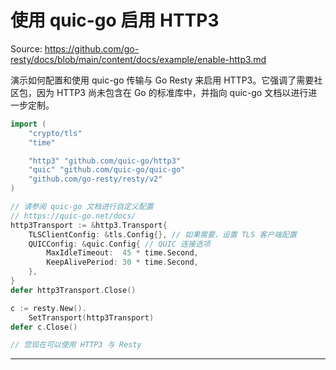 # 使用 quic-go 启用 HTTP3

Source: https://github.com/go-resty/docs/blob/main/content/docs/example/enable-http3.md

演示如何配置和使用 quic-go 传输与 Go Resty 来启用 HTTP3。它强调了需要社区包，因为 HTTP3 尚未包含在 Go 的标准库中，并指向 quic-go 文档以进行进一步定制。

```go
import (
    "crypto/tls"
    "time"

    "http3" "github.com/quic-go/http3"
    "quic" "github.com/quic-go/quic-go"
    "github.com/go-resty/resty/v2"
)

// 请参阅 quic-go 文档进行自定义配置
// https://quic-go.net/docs/
http3Transport := &http3.Transport{
    TLSClientConfig: &tls.Config{}, // 如果需要，设置 TLS 客户端配置
    QUICConfig: &quic.Config{ // QUIC 连接选项
        MaxIdleTimeout:  45 * time.Second,
        KeepAlivePeriod: 30 * time.Second,
    },
}
defer http3Transport.Close()

c := resty.New().
    SetTransport(http3Transport)
defer c.Close()

// 您现在可以使用 HTTP3 与 Resty

```

--------------------------------
